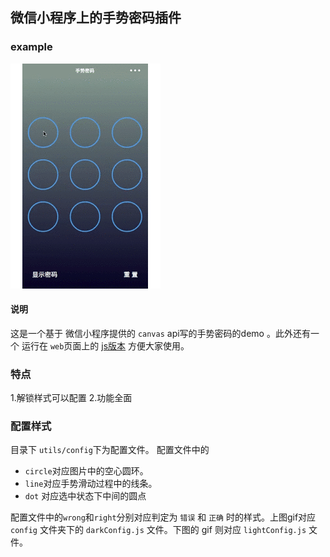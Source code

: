 ## 微信小程序上的手势密码插件
### example
![示例图片](/images/gesturePassword.gif)

#### 说明
这是一个基于 微信小程序提供的 `canvas` api写的手势密码的demo 。此外还有一个 运行在 `web`页面上的 [js版本](https://github.com/a932455223/gesturePassword) 方便大家使用。

### 特点
1.解锁样式可以配置
2.功能全面

### 配置样式
目录下 `utils/config`下为配置文件。
配置文件中的
- `circle`对应图片中的空心圆环。
- `line`对应手势滑动过程中的线条。
- `dot` 对应选中状态下中间的圆点

配置文件中的`wrong`和`right`分别对应判定为 `错误` 和 `正确` 时的样式。上图gif对应 `config` 文件夹下的 `darkConfig.js` 文件。下图的 gif 则对应 `lightConfig.js` 文件。
